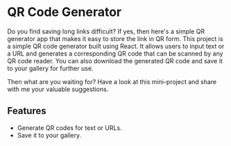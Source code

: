# QR Code Generator

Do you find saving long links difficult? If yes, then here's a simple QR generator app that makes it easy to store the link in QR form.
This project is a simple QR code generator built using React. It allows users to input text or a URL and generates a corresponding QR code that can be scanned by any QR code reader.
You can also download the generated QR code and save it to your gallery for further use.

Then what are you waiting for? Have a look at this mini-project and share with me your valuable suggestions. 
## Features
- Generate QR codes for text or URLs.
- Save it to your gallery.
